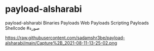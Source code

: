 # payload-alsharabi
payload-alsharabi Binaries Payloads Web Payloads Scripting Payloads Shellcode
#صورة 

https://raw.githubusercontent.com/sadamshr3be/payload-alsharabi/main/Capture%2B_2021-08-11-13-25-02.png
